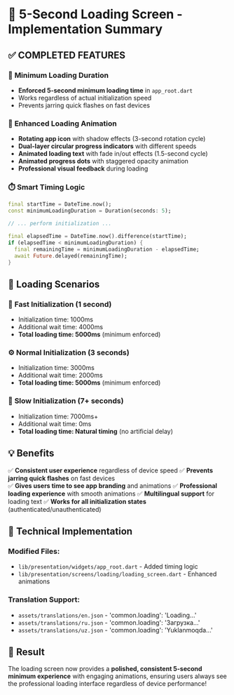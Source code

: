 # 📱 5-Second Loading Screen - Implementation Summary

## ✅ COMPLETED FEATURES

### 🎯 **Minimum Loading Duration**

- **Enforced 5-second minimum loading time** in `app_root.dart`
- Works regardless of actual initialization speed
- Prevents jarring quick flashes on fast devices

### 🎨 **Enhanced Loading Animation**

- **Rotating app icon** with shadow effects (3-second rotation cycle)
- **Dual-layer circular progress indicators** with different speeds
- **Animated loading text** with fade in/out effects (1.5-second cycle)
- **Animated progress dots** with staggered opacity animation
- **Professional visual feedback** during loading

### ⏱️ **Smart Timing Logic**

```dart
final startTime = DateTime.now();
const minimumLoadingDuration = Duration(seconds: 5);

// ... perform initialization ...

final elapsedTime = DateTime.now().difference(startTime);
if (elapsedTime < minimumLoadingDuration) {
  final remainingTime = minimumLoadingDuration - elapsedTime;
  await Future.delayed(remainingTime);
}
```

## 🔄 **Loading Scenarios**

### 🚀 **Fast Initialization (1 second)**

- Initialization time: 1000ms
- Additional wait time: 4000ms
- **Total loading time: 5000ms** (minimum enforced)

### ⚙️ **Normal Initialization (3 seconds)**

- Initialization time: 3000ms
- Additional wait time: 2000ms
- **Total loading time: 5000ms** (minimum enforced)

### 🐌 **Slow Initialization (7+ seconds)**

- Initialization time: 7000ms+
- Additional wait time: 0ms
- **Total loading time: Natural timing** (no artificial delay)

## 💡 **Benefits**

✅ **Consistent user experience** regardless of device speed
✅ **Prevents jarring quick flashes** on fast devices  
✅ **Gives users time to see app branding** and animations
✅ **Professional loading experience** with smooth animations
✅ **Multilingual support** for loading text
✅ **Works for all initialization states** (authenticated/unauthenticated)

## 🔧 **Technical Implementation**

### **Modified Files:**

- `lib/presentation/widgets/app_root.dart` - Added timing logic
- `lib/presentation/screens/loading/loading_screen.dart` - Enhanced animations

### **Translation Support:**

- `assets/translations/en.json` - 'common.loading': 'Loading...'
- `assets/translations/ru.json` - 'common.loading': 'Загрузка...'
- `assets/translations/uz.json` - 'common.loading': 'Yuklanmoqda...'

## 🎉 **Result**

The loading screen now provides a **polished, consistent 5-second minimum experience** with engaging animations, ensuring users always see the professional loading interface regardless of device performance!
